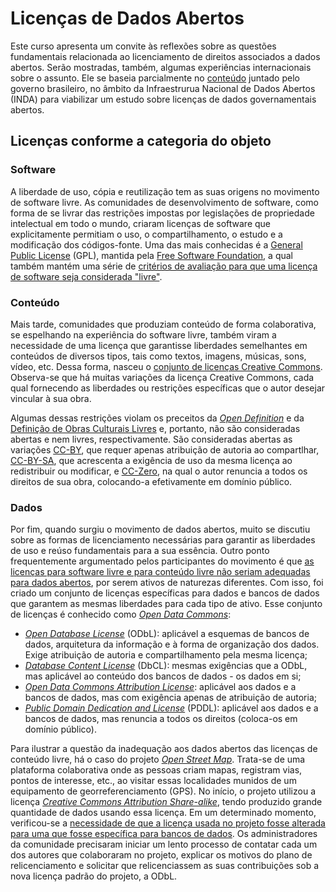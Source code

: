 # Licenças de Dados Abertos #

Este curso apresenta um convite às reflexões sobre as questões fundamentais
relacionada ao licenciamento de direitos associados a dados abertos. Serão
mostradas, também, algumas experiências internacionais sobre o assunto. Ele
se baseia parcialmente no
[conteúdo](http://wiki.gtinda.ibge.gov.br/Produto-GT1-Levantamento-Juridico-Licenciamento-Dados-Abertos.ashx)
juntado pelo governo brasileiro, no âmbito da Infraestrurua Nacional de
Dados Abertos (INDA) para viabilizar um estudo sobre licenças de dados
governamentais abertos.

## Licenças conforme a categoria do objeto ##

### Software ###

A liberdade de uso, cópia e reutilização tem as suas origens no movimento de
software livre. As comunidades de desenvolvimento de software, como forma de se
livrar das restrições impostas por legislações de propriedade intelectual em
todo o mundo, criaram licenças de software que explicitamente permitiam o uso,
o compartilhamento, o estudo e a modificação dos códigos-fonte. Uma das mais
conhecidas é a [General Public License](http://www.gnu.org/licenses/gpl.html)
(GPL), mantida pela [Free Software Foundation](http://www.fsf.org/), a qual
também mantém uma série de [critérios de avaliação para que uma licença de
software seja considerada "livre"](http://www.gnu.org/philosophy/free-sw.html).

### Conteúdo ###

Mais tarde, comunidades que produziam conteúdo de forma colaborativa, se espelhando na experiência do software livre, também viram a necessidade de uma licença que garantisse liberdades semelhantes em conteúdos de diversos tipos, tais como textos, imagens, músicas, sons, vídeo, etc. Dessa forma, nasceu o [conjunto de licenças Creative Commons](http://creativecommons.org/licenses/). Observa-se que há muitas variações da licença Creative Commons, cada qual fornecendo as liberdades ou restrições específicas que o autor desejar vincular à sua obra.

Algumas dessas restrições violam os preceitos da [*Open Definition*](http://opendefinition.org/okd/portugues-brasileiro) e da [Definição de Obras Culturais Livres](http://freedomdefined.org/Definition) e, portanto, não são consideradas abertas e nem livres, respectivamente. São consideradas abertas as variações [CC-BY](http://creativecommons.org/licenses/by/3.0/br/), que requer apenas atribuição de autoria ao compartlhar, [CC-BY-SA](http://creativecommons.org/licenses/by-sa/3.0/br/), que acrescenta a exigência de uso da mesma licença ao redistribuir ou modificar, e [CC-Zero](http://creativecommons.org/choose/zero/), na qual o autor renuncia a todos os direitos de sua obra, colocando-a efetivamente em domínio público.


### Dados ###

Por fim, quando surgiu o movimento de dados abertos, muito se discutiu sobre as
formas de licenciamento necessárias para garantir as liberdades de uso e reúso
fundamentais para a sua essência. Outro ponto frequentemente argumentado pelos
participantes do movimento é que [as licenças para software livre e para
conteúdo livre não seriam adequadas para dados
abertos](http://opendatacommons.org/faq/licenses/#Why_Not_Use_a_Creative_Commons_or_FreeOpen_Source_Software_License_for_Databases),
por serem ativos de naturezas diferentes. Com isso, foi criado um conjunto de
licenças específicas para dados e bancos de dados que garantem as mesmas
liberdades para cada tipo de ativo. Esse conjunto de licenças é conhecido como
_[Open Data Commons](http://opendatacommons.org/)_:

* _[Open Database License](http://opendatacommons.org/licenses/odbl/)_ (ODbL):
  aplicável a esquemas de bancos de dados, arquitetura da informação e à forma
  de organização dos dados. Exige atribuição de autoria e compartilhamento pela
  mesma licença;
* _[Database Content License](http://opendatacommons.org/licenses/dbcl/)_
  (DbCL): mesmas exigências que a ODbL, mas aplicável ao conteúdo dos bancos de
  dados - os dados em si;
* _[Open Data Commons Attribution
  License](http://opendatacommons.org/licenses/by/)_: aplicável aos dados e a
  bancos de dados, mas com exigência apenas de atribuição de autoria;
* _[Public Domain Dedication and
  License](http://opendatacommons.org/licenses/pddl/)_ (PDDL): aplicável aos
  dados e a bancos de dados, mas renuncia a todos os direitos (coloca-os em
  domínio público).

Para ilustrar a questão da inadequação aos dados abertos das licenças de
conteúdo livre, há o caso do projeto _[Open Street
Map](http://openstreetmap.org)_. Trata-se de uma plataforma colaborativa onde
as pessoas criam mapas, registram vias, pontos de interesse, etc., ao visitar
essas localidades munidos de um equipamento de georreferenciamento (GPS). No
início, o projeto utilizou a licença _[Creative Commons Attribution
Share-alike](http://creativecommons.org/licenses/by-sa/2.0/)_, tendo produzido
grande quantidade de dados usando essa licença. Em um determinado momento,
verificou-se a [necessidade de que a licença usada no projeto fosse alterada
para uma que fosse específica para bancos de
dados](http://strata.oreilly.com/2011/06/openstreetmap-creative-commons-open-database-license.html).
Os administradores da comunidade precisaram iniciar um lento processo de
contatar cada um dos autores que colaboraram no projeto, explicar os motivos do
plano de relicenciamento e solicitar que relicenciassem as suas contribuições
sob a nova licença padrão do projeto, a ODbL.

